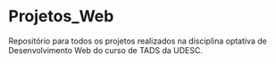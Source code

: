 # Projetos_Web
Repositório para todos os projetos realizados na disciplina optativa de Desenvolvimento Web do curso de TADS da UDESC.

